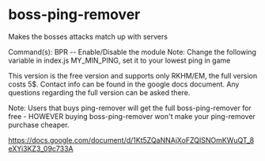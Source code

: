 # boss-ping-remover
Makes the bosses attacks match up with servers

Command(s): BPR -- Enable/Disable the module
Note: Change the following variable in index.js MY_MIN_PING, set it to your lowest ping in game

This version is the free version and supports only RKHM/EM, the full version costs 5$. Contact info can be found in the google docs document. Any questions regarding the full version can be asked there.

Note: Users that buys ping-remover will get the full boss-ping-remover for free - HOWEVER buying boss-ping-remover won't make your ping-remover purchase cheaper.

https://docs.google.com/document/d/1Kt5ZQaNNAjXoFZQISNOmKWuQT_8eXYi3KZ3_09c733A
